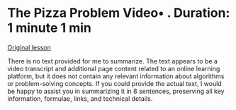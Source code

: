 # The Pizza Problem Video• . Duration: 1 minute 1 min

[Original lesson](https://www.coursera.org/learn/uol-algorithms-and-data-structures-1/lecture/olmE3/the-pizza-problem)

There is no text provided for me to summarize. The text appears to be a video transcript and additional page content related to an online learning platform, but it does not contain any relevant information about algorithms or problem-solving concepts. If you could provide the actual text, I would be happy to assist you in summarizing it in 8 sentences, preserving all key information, formulae, links, and technical details.

